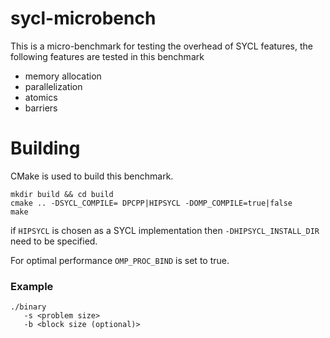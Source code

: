 # sycl-microbench

This is a micro-benchmark for testing the overhead of SYCL features, the following features are tested in this benchmark 

* memory allocation
* parallelization 
* atomics 
* barriers

# Building 

CMake is used to build this benchmark. 

```
mkdir build && cd build
cmake .. -DSYCL_COMPILE= DPCPP|HIPSYCL -DOMP_COMPILE=true|false
make
```
if `HIPSYCL` is chosen as a SYCL implementation then `-DHIPSYCL_INSTALL_DIR` need to be specified. 

For optimal performance `OMP_PROC_BIND` is set to true. 

### Example

```
./binary 
   -s <problem size>
   -b <block size (optional)>
```


